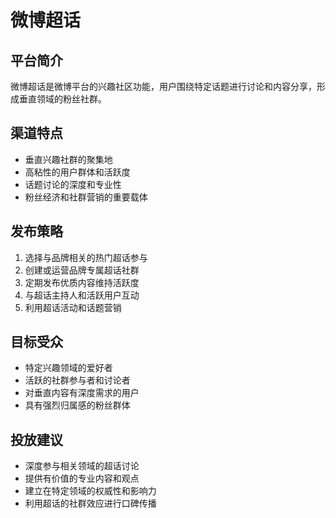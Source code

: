 # 微博超话

## 平台简介
微博超话是微博平台的兴趣社区功能，用户围绕特定话题进行讨论和内容分享，形成垂直领域的粉丝社群。

## 渠道特点
- 垂直兴趣社群的聚集地
- 高粘性的用户群体和活跃度
- 话题讨论的深度和专业性
- 粉丝经济和社群营销的重要载体

## 发布策略
1. 选择与品牌相关的热门超话参与
2. 创建或运营品牌专属超话社群
3. 定期发布优质内容维持活跃度
4. 与超话主持人和活跃用户互动
5. 利用超话活动和话题营销

## 目标受众
- 特定兴趣领域的爱好者
- 活跃的社群参与者和讨论者
- 对垂直内容有深度需求的用户
- 具有强烈归属感的粉丝群体

## 投放建议
- 深度参与相关领域的超话讨论
- 提供有价值的专业内容和观点
- 建立在特定领域的权威性和影响力
- 利用超话的社群效应进行口碑传播